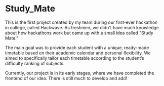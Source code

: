 # Study_Mate 
This is the first project created by my team during our first-ever hackathon in college, called Hackwave. As freshmen, we didn't have much knowledge about how hackathons work but came up with a small idea called "Study Mate."

The main goal was to provide each student with a unique, ready-made timetable based on their academic calendar and personal flexibility. We aimed to specifically tailor each timetable according to the student’s difficulty ranking of subjects.

Currently, our project is in its early stages, where we have completed the frontend of our idea. There is still much to develop and add!
